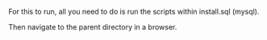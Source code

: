 For this to run, all you need to do is run the scripts within install.sql (mysql).

Then navigate to the parent directory in a browser.